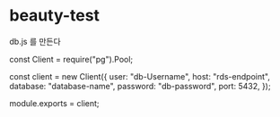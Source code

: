 # beauty-test

db.js 를 만든다

const Client = require("pg").Pool;

const client = new Client({
  user: "db-Username",
  host: "rds-endpoint",
  database: "database-name",
  password: "db-password",
  port: 5432,
});

module.exports = client;
